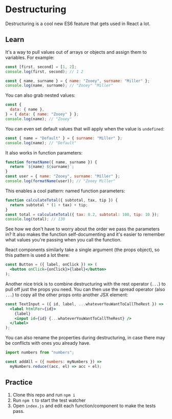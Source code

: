 # Destructuring

Destructuring is a cool new ES6 feature that gets used in React a lot.

## Learn

It's a way to pull values out of arrays or objects and assign them to variables. For example:

```js
const [first, second] = [1, 2];
console.log(first, second); // 1 2

const { name, surname } = { name: "Zooey", surname: "Miller" };
console.log(name, surname); // "Zooey" "Miller"
```

You can also grab nested values:

```js
const {
  data: { name },
} = { data: { name: "Zooey" } };
console.log(name); // "Zooey"
```

You can even set default values that will apply when the value is `undefined`:

```js
const { name = "Default" } = { surname: "Miller" };
console.log(name); // "Default"
```

It also works in function parameters:

```js
function formatName({ name, surname }) {
  return `${name} ${surname}`;
}
const user = { name: "Zooey", surname: "Miller" };
console.log(formatName(user)); // "Zooey Miller"
```

This enables a cool pattern: named function parameters:

```js
function calculateTotal({ subtotal, tax, tip }) {
  return subtotal * (1 + tax) + tip;
}
const total = calculateTotal({ tax: 0.2, subtotal: 100, tip: 10 });
console.log(total); // 130
```

See how we don't have to worry about the order we pass the parameters in? It also makes the function self-documenting and it's easier to remember what values you're passing when you call the function.

React components similarly take a single argument (the props object), so this pattern is used a lot there:

```jsx
const Button = ({ label, onClick }) => (
  <button onClick={onClick}>{label}</button>
);
```

Another nice trick is to combine destructuring with the rest operator (`...`) to pull off just the props you need. You can then use the spread operator (also `...`) to copy all the other props onto another JSX element:

```jsx
const TextInput = ({ id, label, ...whateverYouWantToCallTheRest }) => (
  <label htmlFor={id}>
    {label}
    <input id={id} {...whateverYouWantToCallTheRest} />
  </label>
);
```

You can also rename the properties during destructuring, in case there may be conflicts with ones you already have.

```js
import numbers from "numbers";

const addAll = ({ numbers: myNumbers }) =>
  myNumbers.reduce((acc, el) => acc + el);
```

## Practice

1. Clone this repo and run `npm i`
1. Run `npm t` to start the test watcher
1. Open `index.js` and edit each function/component to make the tests pass.
